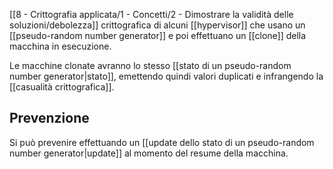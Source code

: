 [[8 - Crittografia applicata/1 - Concetti/2 - Dimostrare la validità delle soluzioni/debolezza]] crittografica di alcuni [[hypervisor]] che usano un [[pseudo-random number generator]] e poi effettuano un [[clone]] della macchina in esecuzione.

Le macchine clonate avranno lo stesso [[stato di un pseudo-random number generator|stato]], emettendo quindi valori duplicati e infrangendo la [[casualità crittografica]].

## Prevenzione

Si può prevenire effettuando un [[update dello stato di un pseudo-random number generator|update]] al momento del resume della macchina.